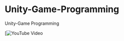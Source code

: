 # Unity-Game-Programming
Unity-Game Programming


[![YouTube Video](https://www.youtube.com/watch?v=Y__YyVCfqok&ab_channel=MelisaDursuno%C4%9Fullar%C4%B1)
